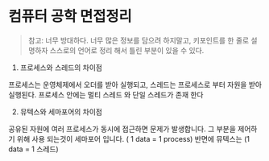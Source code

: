 # 컴퓨터 공학 면접정리 

> 참고: 너무 방대하다. 너무 많은 정보를 담으려 하지말고, 키포인트를 한 줄로 설명하자 스스로의 언어로 정리 해서 틀린 부분이 있을 수 있다.

1. 프로세스와 스레드의 차이점

프로세스는 운영체제에서 오더를 받아 실행되고, 스레드는 프로세스로 부터 자원을 받아 실행된다. 프로세스 안에는 멀티 스레드 와 단일 스레드가 존재 한다

2. 뮤텍스와 세마포어의 차이점

공유된 자원에 여러 프로세스가 동시에 접근하면 문제가 발생합니다. 그 부분을 제어하기 위해 사용 되는것이 세마포어 입니다. ( 1 data = 1 process)  반면에 뮤텍스는 (1 data = 1 스레드)